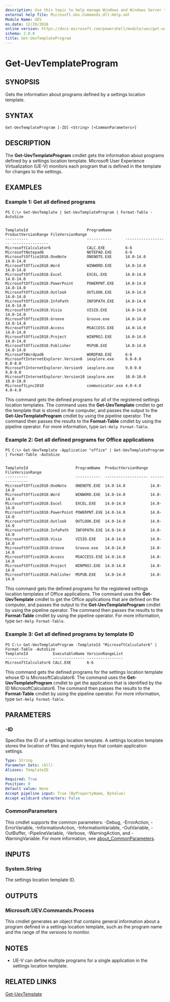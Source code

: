```yaml
---
description: Use this topic to help manage Windows and Windows Server technologies with Windows PowerShell.
external help file: Microsoft.Uev.Commands.dll-Help.xml
Module Name: UEV
ms.date: 12/20/2016
online version: https://docs.microsoft.com/powershell/module/uev/get-uevtemplateprogram?view=windowsserver2022-ps&wt.mc_id=ps-gethelp
schema: 2.0.0
title: Get-UevTemplateProgram
---
```


# Get-UevTemplateProgram

## SYNOPSIS
Gets the information about programs defined by a settings location template.

## SYNTAX

```
Get-UevTemplateProgram [-ID] <String> [<CommonParameters>]
```

## DESCRIPTION
The **Get-UevTemplateProgram** cmdlet gets the information about programs defined by a settings location template.
Microsoft User Experience Virtualization (UE-V) monitors each program that is defined in the template for changes to the settings.

## EXAMPLES

### Example 1: Get all defined programs
```
PS C:\> Get-UevTemplate | Get-UevTemplateProgram | Format-Table -AutoSize


TemplateId                          ProgramName      ProductVersionRange FileVersionRange
----------                          -----------      ------------------- ----------------
MicrosoftCalculator6                CALC.EXE         6-6
MicrosoftNotepad6                   NOTEPAD.EXE      6-6
MicrosoftOffice2010.OneNote         ONENOTE.EXE      14.0-14.0           14.0-14.0
MicrosoftOffice2010.Word            WINWORD.EXE      14.0-14.0           14.0-14.0
MicrosoftOffice2010.Excel           EXCEL.EXE        14.0-14.0           14.0-14.0
MicrosoftOffice2010.PowerPoint      POWERPNT.EXE     14.0-14.0           14.0-14.0
MicrosoftOffice2010.Outlook         OUTLOOK.EXE      14.0-14.0           14.0-14.0
MicrosoftOffice2010.InfoPath        INFOPATH.EXE     14.0-14.0           14.0-14.0
MicrosoftOffice2010.Visio           VISIO.EXE        14.0-14.0           14.0-14.0
MicrosoftOffice2010.Groove          Groove.exe       14.0-14.0           14.0-14.0
MicrosoftOffice2010.Access          MSACCESS.EXE     14.0-14.0           14.0-14.0
MicrosoftOffice2010.Project         WINPROJ.EXE      14.0-14.0           14.0-14.0
MicrosoftOffice2010.Publisher       MSPUB.EXE        14.0-14.0           14.0-14.0
MicrosoftWordpad6                   WORDPAD.EXE      6-6
MicrosoftInternetExplorer.Version8  iexplore.exe     8.0-8.0             8.0-8.0
MicrosoftInternetExplorer.Version9  iexplore.exe     9.0-9.0             9.0-9.0
MicrosoftInternetExplorer.Version10 iexplore.exe     10.0-10.0           10.0-10.0
MicrosoftLync2010                   communicator.exe 4.0-4.0             4.0-4.0
```

This command gets the defined programs for all of the registered settings location templates.
The command uses the **Get-UevTemplate** cmdlet to get the template that is stored on the computer, and passes the output to the **Get-UevTemplateProgram** cmdlet by using the pipeline operator.
The command then passes the results to the **Format-Table** cmdlet by using the pipeline operator.
For more information, type `Get-Help Format-Table`.

### Example 2: Get all defined programs for Office applications
```
PS C:\> Get-UevTemplate -Application "office" | Get-UevTemplateProgram | Format-Table -AutoSize


TemplateId                     ProgramName  ProductVersionRange FileVersionRange
----------                     -----------  ------------------- ----------------
MicrosoftOffice2010.OneNote    ONENOTE.EXE  14.0-14.0           14.0-14.0
MicrosoftOffice2010.Word       WINWORD.EXE  14.0-14.0           14.0-14.0
MicrosoftOffice2010.Excel      EXCEL.EXE    14.0-14.0           14.0-14.0
MicrosoftOffice2010.PowerPoint POWERPNT.EXE 14.0-14.0           14.0-14.0
MicrosoftOffice2010.Outlook    OUTLOOK.EXE  14.0-14.0           14.0-14.0
MicrosoftOffice2010.InfoPath   INFOPATH.EXE 14.0-14.0           14.0-14.0
MicrosoftOffice2010.Visio      VISIO.EXE    14.0-14.0           14.0-14.0
MicrosoftOffice2010.Groove     Groove.exe   14.0-14.0           14.0-14.0
MicrosoftOffice2010.Access     MSACCESS.EXE 14.0-14.0           14.0-14.0
MicrosoftOffice2010.Project    WINPROJ.EXE  14.0-14.0           14.0-14.0
MicrosoftOffice2010.Publisher  MSPUB.EXE    14.0-14.0           14.0-14.0
```

This command gets the defined programs for the registered settings location templates of Office applications.
The command uses the **Get-UevTemplate** cmdlet to get the Office applications that are defined on the computer, and passes the output to the **Get-UevTemplateProgram** cmdlet by using the pipeline operator.
The command then passes the results to the **Format-Table** cmdlet by using the pipeline operator.
For more information, type `Get-Help Format-Table`.

### Example 3: Get all defined programs by template ID
```
PS C:\> Get-UevTemplateProgram -TemplateId "MicrosoftCalculator6" | Format-Table -AutoSize
TemplateId           ExecutableName VersionRangeList
----------           -------------- ----------------
MicrosoftCalculator6 CALC.EXE       6-6
```

This command gets the defined programs for the settings location template whose ID is MicrosoftCalculator6.
The command uses the **Get-UevTemplateProgram** cmdlet to get the application that is identified by the ID MicrosoftCalculator6.
The command then passes the results to the **Format-Table** cmdlet by using the pipeline operator.
For more information, type `Get-Help Format-Table`.

## PARAMETERS

### -ID
Specifies the ID of a settings location template.
A settings location template stores the location of files and registry keys that contain application settings.

```yaml
Type: String
Parameter Sets: (All)
Aliases: TemplateID

Required: True
Position: 0
Default value: None
Accept pipeline input: True (ByPropertyName, ByValue)
Accept wildcard characters: False
```

### CommonParameters
This cmdlet supports the common parameters: -Debug, -ErrorAction, -ErrorVariable, -InformationAction, -InformationVariable, -OutVariable, -OutBuffer, -PipelineVariable, -Verbose, -WarningAction, and -WarningVariable. For more information, see [about_CommonParameters](https://go.microsoft.com/fwlink/?LinkID=113216).

## INPUTS

### System.String
The settings location template ID.

## OUTPUTS

### Microsoft.UEV.Commands.Process
This cmdlet generates an object that contains general information about a program defined in a settings location template, such as the program name and the range of the versions to monitor.

## NOTES
* UE-V can define multiple programs for a single application in the settings location template.

## RELATED LINKS

[Get-UevTemplate](./Get-UevTemplate.md)

